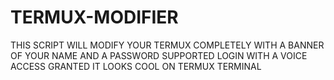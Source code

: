 # TERMUX-MODIFIER
THIS SCRIPT WILL MODIFY YOUR TERMUX COMPLETELY WITH A BANNER OF YOUR NAME AND A PASSWORD SUPPORTED LOGIN WITH A VOICE ACCESS GRANTED IT LOOKS COOL ON TERMUX TERMINAL 
